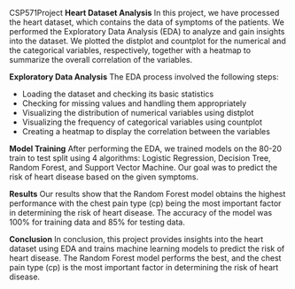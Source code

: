 CSP571Project
**Heart Dataset Analysis**
In this project, we have processed the heart dataset, which contains the data of symptoms of the patients. We performed the Exploratory Data Analysis (EDA) to analyze and gain insights into the dataset. We plotted 
the distplot and countplot for the numerical and the categorical variables, respectively, together with a heatmap to summarize the overall correlation of the variables.

**Exploratory Data Analysis**
The EDA process involved the following steps:
- Loading the dataset and checking its basic statistics
- Checking for missing values and handling them appropriately
- Visualizing the distribution of numerical variables using distplot
- Visualizing the frequency of categorical variables using countplot
- Creating a heatmap to display the correlation between the variables

**Model Training**
After performing the EDA, we trained models on the 80-20 train to test split using 4 algorithms: Logistic Regression, Decision Tree, Random Forest, and Support Vector Machine. Our goal was to predict the risk of 
heart disease based on the given symptoms.

**Results**
Our results show that the Random Forest model obtains the highest performance with the chest pain type (cp) being the most important factor in determining the risk of heart disease. The accuracy of the model was 
100% for training data and 85% for testing data.

**Conclusion**
In conclusion, this project provides insights into the heart dataset using EDA and trains machine learning models to predict the risk of heart disease. The Random Forest model performs the best, and the chest pain 
type (cp) is the most important factor in determining the risk of heart disease.
